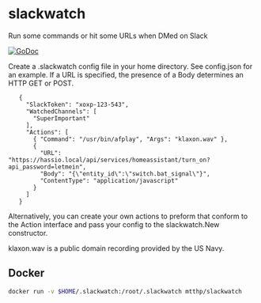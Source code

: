 # slackwatch
Run some commands or hit some URLs when DMed on Slack

[![GoDoc](https://godoc.org/github.com/mikegrb/slackwatch/pkg/slackwatch?status.svg)](https://godoc.org/github.com/mikegrb/slackwatch/pkg/slackwatch)

Create a .slackwatch config file in your home directory. See config.json for an example. If a URL is specified, the presence of a Body determines an HTTP GET or POST.

```
   {
     "SlackToken": "xoxp-123-543",
     "WatchedChannels": [
       "SuperImportant"
     ],
     "Actions": [
       { "Command": "/usr/bin/afplay", "Args": "klaxon.wav" },
       {
         "URL": "https://hassio.local/api/services/homeassistant/turn_on?api_password=letmein",
         "Body": "{\"entity_id\":\"switch.bat_signal\"}",
         "ContentType": "application/javascript"
       }
     ]
   }
```

Alternatively, you can create your own actions to preform that conform to the Action interface and pass your config to the slackwatch.New constructor.

klaxon.wav is a public domain recording provided by the US Navy.

## Docker

```bash
docker run -v $HOME/.slackwatch:/root/.slackwatch mtthp/slackwatch
```
